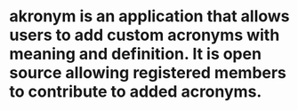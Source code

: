 # akronym is an application that allows users to add custom acronyms with meaning and definition. It is open source allowing registered members to contribute to added acronyms.
